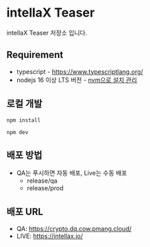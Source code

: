 # intellaX Teaser

intellaX Teaser 저장소 입니다.

## Requirement

- typescript - https://www.typescriptlang.org/
- nodejs 16 이상 LTS 버전 - [nvm으로 설치 관리](https://velog.io/@mayinjanuary/NVM-%EC%9D%B4%EB%9E%80-%EB%85%B8%EB%93%9CNode.js-%EB%B2%84%EC%A0%84-%EA%B4%80%EB%A6%AC%ED%95%98%EB%8A%94-%EB%B2%95)

## 로컬 개발

```
npm install
```

```
npm dev
```

## 배포 방법

- QA는 푸시하면 자동 배포, Live는 수동 배포
  - release/qa
  - release/prod

## 배포 URL

- QA: https://crypto.dq.cow.pmang.cloud/
- LIVE: https://intellax.io/
